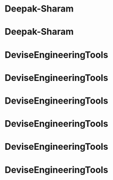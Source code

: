 # Deepak-Sharam
# Deepak-Sharam
# DeviseEngineeringTools
# DeviseEngineeringTools
# DeviseEngineeringTools
# DeviseEngineeringTools
# DeviseEngineeringTools
# DeviseEngineeringTools
